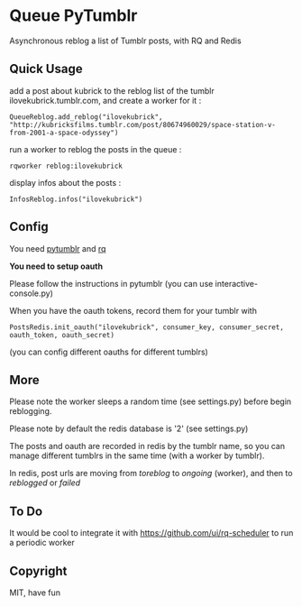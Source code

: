 # Queue PyTumblr #

Asynchronous reblog a list of Tumblr posts, with RQ and Redis

## Quick Usage


add a post about kubrick to the reblog list of the tumblr ilovekubrick.tumblr.com, and create a worker for it :
```
QueueReblog.add_reblog("ilovekubrick", "http://kubricksfilms.tumblr.com/post/80674960029/space-station-v-from-2001-a-space-odyssey")
```

run a worker to reblog the posts in the queue :
```
rqworker reblog:ilovekubrick
```

display infos about the posts :
```
InfosReblog.infos("ilovekubrick")
```

## Config

You need [pytumblr](https://github.com/tumblr/pytumblr) and [rq](http://python-rq.org/)

**You need to setup oauth**

Please follow the instructions in pytumblr (you can use interactive-console.py)

When you have the oauth tokens, record them for your tumblr with

```
PostsRedis.init_oauth("ilovekubrick", consumer_key, consumer_secret, oauth_token, oauth_secret)
```

(you can config different oauths for different tumblrs)


## More

Please note the worker sleeps a random time (see settings.py) before begin reblogging.

Please note by default the redis database is '2' (see settings.py)

The posts and oauth are recorded in redis by the tumblr name, so you can manage different tumblrs in the same time (with a worker by tumblr).

In redis, post urls are moving from *toreblog* to *ongoing* (worker), and then to *reblogged* or *failed*


## To Do

It would be cool to integrate it with https://github.com/ui/rq-scheduler to run a periodic worker


## Copyright

MIT, have fun